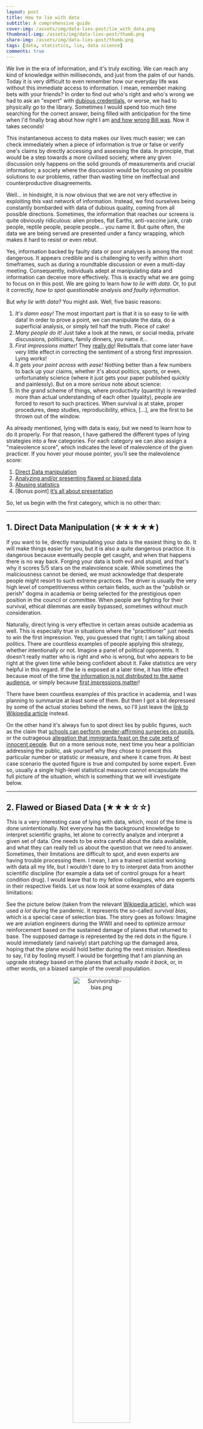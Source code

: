 ```yaml
---
layout: post
title: How to lie with data 
subtitle: A comprehensive guide
cover-img: /assets/img/data-lies-post/lie_with_data.png
thumbnail-img: /assets/img/data-lies-post/thumb.png
share-img: /assets/img/data-lies-post/thumb.png
tags: [data, statistics, lie, data science]
comments: true
---
```


We live in the era of information, and it's truly exciting. We can reach any kind of knowledge within milliseconds, and just from the palm of our hands. Today it is very difficult to even remember how our everyday life was without this immediate access to information. I mean, remember making bets with your friends? In order to find out who's right and who's wrong we had to ask an "expert" with [dubious credentials](## "Probably that weird uncle that happened to be in the same room"), or worse, we had to physically go to the library. Sometimes I would spend too much time searching for the correct answer, being filled with anticipation for the time when I'd finally brag about how right I am [and how wrong Bill was](## "Screw you Bill, your intuition was always wrong, you jerk!"). Now it takes seconds!

This instantaneous access to data makes our lives much easier; we can check immediately when a piece of information is true or false or verify one's claims by directly accessing and assessing the data. In principle, that would be a step towards a more civilised society, where any given discussion only happens on the solid grounds of measurements and crucial information; a society where the discussion would be focusing on possible solutions to our problems, rather than wasting time on ineffectual and counterproductive disagreements.

Well... in hindsight, it is now obvious that we are not very effective in exploiting this vast network of information. Instead, we find ourselves being constantly bombarded with data of dubious quality, coming from all possible directions. Sometimes, the information that reaches our screens is quite obviously ridiculous: alien probes, flat Earths, anti-vaccine junk, crab people, reptile people, people people... you name it. But quite often, the data we are being served are presented under a fancy wrapping, which makes it hard to resist or even rebut.

Yes, information backed by faulty data or poor analyses is among the most dangerous. It appears credible and is challenging to verify within short timeframes, such as during a roundtable discussion or even a multi-day meeting. Consequently, individuals adept at manipulating data and information can deceive more effectively. This is exactly what we are going to focus on in this post. We are going to learn _how to lie with data_. Or, to put it correctly, _how to spot questionable analysis and faulty information_.

But _why lie with data?_ You might ask. Well, five basic reasons:

1. *It's damn easy!* The most important part is that it is so easy to lie with data! In order to prove a point, we can manipulate the data, do a superficial analysis, or simply tell half the truth. Piece of cake! 
2. *Many people do it!* Just take a look at the news, or social media, private discussions, politicians, family dinners, you name it...
3. *First impressions matter!* They [really do](https://news.illinois.edu/view/6367/557440)! Rebuttals that come later have very little effect in correcting the sentiment of a strong first impression. Lying works!
4. *It gets your point across with ease!* Nothing better than a few numbers to back up your claims, whether it's about politics, sports, or even, unfortunately science (where it just gets your paper published quickly and painlessly). But on a more _serious_ note about science:
5. In the grand scheme of things, where productivity (quantity) is rewarded more than actual understanding of each other (quality), people are forced to resort to such practices. When survival is at stake, proper procedures, deep studies, reproducibility, ethics, [...], are the first to be thrown out of the window. 

As already mentioned, lying with data is easy, but we need to learn how to do it properly. For that reason, I have gathered the different types of lying strategies into a few categories. For each category we can also assign a "malevolence score", which indicates the level of malevolence of the given practicer. If you hover your mouse pointer, you'll see the malevolence score:

1. [Direct Data manipulation](## "★★★★★")
2. [Analyzing and/or presenting flawed or biased data](## "★★★☆☆")
3. [Abusing statistics](## "★★★★☆")
4. [Bonus point] [It’s all about presentation](## "★★★★★★★★★★★★★★★★★★★")

So, let us begin with the first category, which is no other than:

--- 

## 1. Direct Data Manipulation (★★★★★)

If you want to lie, directly manipulating your data is the easiest thing to do. It will make things easier for you, but it is also a quite dangerous practice. It is dangerous because eventually people get caught, and when that happens there is no way back. Forging your data is both evil and stupid, and that's why it scores 5/5 stars on the malevolence scale. While sometimes the maliciousness cannot be denied, we must acknowledge that desperate people might resort to such extreme practices. The driver is usually the very high level of competitiveness within certain fields, such as the "publish or perish" dogma in academia or being selected for the prestigious open position in the council or committee. When people are fighting for their survival, ethical dilemmas are easily bypassed, sometimes without much consideration. 

Naturally, direct lying is very effective in certain areas outside academia as well. This is especially true in situations where the "practitioner" just needs to win the first impression. Yep, you guessed that right; I am talking about politics. There are countless examples of people applying this strategy, whether intentionally or not. Imagine a panel of political opponents. It doesn't really matter who is right and who is wrong, but who appears to be right at the given time while being confident about it. Fake statistics are very helpful in this regard. If the lie is exposed at a later time, it has little effect because most of the time [the information is not distributed to the same audience](https://en.wikipedia.org/wiki/Fact-checking), or simply because [first impressions matter](https://arxiv.org/pdf/1503.07921)! 

There have been countless examples of this practice in academia, and I was planning to summarize at least some of them. But then I got a bit depressed by some of the actual stories behind the news, so I'll just leave the [link to Wikipedia article](https://en.wikipedia.org/wiki/List_of_scientific_misconduct_incidents) instead. 

On the other hand it's always fun to spot direct lies by public figures, such as the claim that [schools can perform gender-affirming surgeries on pupils](https://edition.cnn.com/2024/09/04/politics/donald-trump-fact-check-children-gender-affirming-surgery/index.html), or the outrageous [allegation that immigrants feast on the cute pets of innocent people](https://www.youtube.com/watch?v=5llMaZ80ErY). But on a more serious note, next time you hear a politician addressing the public, ask yourself why they chose to present this particular number or statistic or measure, and where it came from. At best case scenario the quoted figure is true and computed by some expert. Even so, usually a single high-level statistical measure cannot encapsulate the full picture of the situation, which is something that we will investigate below. 

--- 

## 2. Flawed or Biased Data (★★★☆☆)

This is a very interesting case of lying with data, which, most of the time is done unintentionally. Not everyone has the background knowledge to interpret scientific graphs, let alone to correctly analyze and interpret a given set of data. One needs to be extra careful about the data available, and what they can really tell us about the question that we need to answer. Sometimes, their limitations are difficult to spot, and even experts are having trouble processing them. I mean, I am a trained scientist working with data all my life, but I wouldn't dare to try to interpret data from another scientific discipline (for example a data set of control groups for a heart condition drug). I would leave that to my fellow colleagues, who are experts in their respective fields. Let us now look at some examples of data limitations:

See the picture below (taken from the relevant [Wikipedia article](https://en.wikipedia.org/wiki/Survivorship_bias)), which was used *a lot* during the pandemic. It represents the so-called _survival bias_, which is a special case of selection bias. The story goes as follows: Imagine we are aviation engineers during the WWII and need to optimize armour reinforcement based on the sustained damage of planes that returned to base. The supposed damage is represented by the red dots in the figure. I would immediately (and naively) start patching up the damaged area, hoping that the plane would hold better during the next mission. Needless to say, I'd by fooling myself. I would be forgetting that I am  planning an upgrade strategy based on the planes that actually _made it back_, or, in other words, on a biased sample of the overall population. 

<p align="center">
<img src="/assets/img/data-lies-post/Survivorship-bias.png" alt="Survivorship-bias.png" width="55%" height="55%">
</p>
<p align=center> <i> We need more armor Jim! (figure taken from the wikipedia page) </i> </p>

A practice like this would inevitably lead to ineffective solutions (extra armour on those areas would pose minimal benefits, if any at all), and essentially no change in the survival rate of the planes. I should instead reinforce parts of the plane that were not damaged, because those should be the most critical for the keeping the plane in the sky (cockpit, engines, the middle of the wings, etc). 

Another example of a biased data-set is when asking questions to non-representative parts of the population. For example, we shouldn't be asking about alcohol consumption during the local Beer Fest, or about people's favorite pie during an apple-pie contest. As you can imagine, designing a good field study is tricky and requires a lot of effort. That's why it's better to leave this part to the experts.

<p align="center">
<img src="/assets/img/data-lies-post/burgerfest.png" alt="burgerfest.png" width="50%" height="50%" style="margin-right: 10px;">
</p>
<p align=center> <i> So, are you vegan, or vegetarian? </i> </p>

On the other hand, a too small data-set is also problematic. See the graphs below, they show the two possible outcomes of a fair coin-toss experiment. If we stop the experiment too early, we will most probably get the wrong answer (left). If we continue gathering data, then we will probably arrive to a better result (right).

<p align="center">
<img src="/assets/img/data-lies-post/coin_small-data.png" alt="coin_small-data.png" width="45%" height="45%">
<img src="/assets/img/data-lies-post/coin_full.png" alt="coin_full.png" width="45%" height="45%">
</p>
<p align=center> <i> We need more coins Jim! </i> </p>

Considering the above, we can say that an easy way to lie is to just _carefully gather our data sample_ (wink), and then produce a summary statistic that suits best our narrative. Or, from the opposite point of view and on a more serious note: Before accepting a given result out of a study, we need make sure that that data used are not problematic. This is usually very challenging to do, because we may lack the expertise, the tools, or even access to the data. Thus, we need to rely experts and their supporting institutions. There are countless examples of academics, researchers, journalists, and their hosting laboratories, associations, universities, etc, that do excellent work with data gathering. Sure, sometimes mistakes have been made, but I'd like to think that it's all part of the learning process. 

--- 

## 3. Abusing statistics (★★★★☆)

Ah, one of my favourites... That is because it can be intentional or not, but it's always more glaring when it's the former! For the first case, it is somehow forgivable, because not everyone is really trained to interpret statistical measures of a given quantity. This is fine; we people make mistakes [_all_ the time](## "Yes, it is a constant struggle")... But it is just our responsibility to educate ourselves and others and be better! 

### 3.1 Correlation is not causation

Sometimes we need some proof that A causes B, in order to take some action related to A, or just make a compelling argument during a discussion. Then, we usually resort to presenting some kind of correlation between A and B. Take for example the figure below:

<p align="center">
<img src="/assets/img/data-lies-post/funny_correlations.png" alt="funny_correlations.png" width="100%" height="100%">
</p>
<p align=center> <i> Is Nick Cage to blame here? </i> </p>

This is an example of spurious correlation, and I could not possibly imagine a causal model to connect the two measurements. 

<p align="center">
<img src="/assets/img/data-lies-post/cage.jpg" alt="cage.jpg" width="40%" height="40%">
</p>
<p align=center> <i> Although, to be fair, it's Nick Cage we are talking about...  </i> </p>

In general, statistical models are difficult to write down, and sometimes challenging to interpret. There is a whole scientific discipline that tries to infer causality from statistical measures, and it is one of the best approaches we have in order to help us find meaningful connections between As and Bs. Unfortunately, some people choose to bypass all the caveats and just use the high-level information that suits their narrative. 

> You can amuse yourselves with more weird correlated data-sets [here](https://www.tylervigen.com/spurious-correlations).

### 3.2 Summary statistics

Quite often, in order to get our point across we use high-order summary statistics. We say, for example "the mean household holds X% of that", or "a typical local man always goes for the A option", or "more people prefer Y rather than Z", or in worst case scenario "Those people from X country / region / ethnic background are responsible for our problems". These statements should be fine in principle (apart from the racist one), but the danger is that the big picture can be blurred under single-number measures. Take for example the quantity of the mean household income, which was estimated at around 80 k$ for 2014 in the US. Just by this number alone, one may arrive to the conclusion that the "typical American household earns 80 k$ per year", which might not be completely true. To get the full picture we should study the picture below, which shows the actual distribution of income across the population. We notice that a very large number of households earn much less than 80 k$, which means that the "typical American family" is unfortunately a bit poorer than initially estimated. So, what is happening here?
<p align="center">
<img src="https://www.census.gov/library/visualizations/2015/demo/distribution-of-household-income--2014/_jcr_content/root/responsivegrid/embeddableimage65.coreimg.png/1459361296671/hh-inc-dist.png" alt="Distribution of household income (2014)" width="80%" height="80%">
</p>
The mean can be biased due to highly skewed data, and this is the root of our misunderstanding. The high- and very-high-income families, even if fewer in actual numbers, have disproportionately larger earnings than low-income households, and are thus biasing the measure towards higher income values. The median, which is more robust against data outliers, is preferred in these situations. See figure below for a comparison between mean and median estimates. 
<p align="center">
<img src="https://upload.wikimedia.org/wikipedia/commons/thumb/5/5c/2022_Average_and_median_family_income%2C_by_age_-_US.svg/1600px-2022_Average_and_median_family_income%2C_by_age_-_US.svg.png" alt="Mean vs Median [from Wikipedia]" width="70%" height="70%">
</p>

In summary, we should always be careful with high-order statistics. When in doubt, we need to go back and look at the (distribution of the) data! Next time you hear someone claim that "I think that the average X person is much better in math than the average Y person", try to think about the possibility that this claim might have been based on a biased sample. 

> As a side note: Statistics is a scientific discipline that helps us make sense of systems where its components interact with each other in complex ways. In the above example, even if the statement of "X people are better at math than Y people" is true, we would want to know _why_ X are so good at math. We now know that there are several factors that might contribute, such as family income, place or residence, or the overall system of public education.

### 3.3 Hacking 

When cheating, we can be imaginative. Highly technical details are hard to spot, and are many times hidden under layers of technical procedures. "Tweaking" some minor detail here, or "fixing an effect" there, can have considerable impact on the final result, which is no other than the single metric we report on scientific papers. Experts are usually able to spot those things, but sometimes replication of the whole analysis procedure is needed! However, the problem is that replication does not bring $ or fame, and therefore is quite often ignored, or completely omitted altogether. One might argue that this system is far from perfect, but so far it's the best we have. Eventually, malpractices in science are discovered, and people face the consequences (see section on _direct data manipulation_ above). 

### 3.3.1 How fitting?

Sometimes, it's quite straightforward to get easy answers out of the data. Patterns might be easy to spot, and therefore the connection between measurements is evident. But quite often this is not the case. Our measurements might be noisy or problematic, our models might be useless, or our analysis methods too naive. This may happen in science as well, where we are pressured to provide a single final answer for a given study or big question. Then, we might rush our analysis and present something like this:

<p align="center">
<img src="/assets/img/data-lies-post/bad-fit_1.jpeg" alt= "No comment..." width="50%" height="50%">
</p>

Fitting a straight line through a cloud of points is easy, but also [pointless](## "Pun intended!"). Any numerical result out of this model would contribute very little to our understanding of the data. On the other hand, using a model with a million parameters is also not appropriate, because it would create [overfitting](https://en.wikipedia.org/wiki/Overfitting) issues (the opposite being [underfitting](https://www.geeksforgeeks.org/underfitting-and-overfitting-in-machine-learning/)). 

> We constantly encounter these kind of problems in Gravitational Wave Astronomy! Our Gravitational Wave detectors (see [here](https://www.ligo.caltech.edu/news/ligo20240405) for our current ground-based ones, of [here](https://www.esa.int/Science_Exploration/Space_Science/LISA) for our future space observatory) detect different types of waveforms, and we need to carefully model them in order to extract them safely from the data. More of this in a future post!


### 3.3.2 p-hacking, a special category of hacking

In statistics, we need to use metrics in order to decide between two competing hypotheses (yeah, science!). In classical statistics, we have been using what is called the p-values. We begin by inventing two categories: The *H0* is the so-called _null hypothesis_, which usually refers to the negative relationship of the particular effect, i.e. "There is no signal present" or "There is no difference between the two populations". *H1* is the opposite. So, "the p-value is the probability of obtaining test results at least as extreme as the result actually observed, under the assumption that the null hypothesis is correct".

<p align="center">
<img src="/assets/img/data-lies-post/confused.jpg" alt="confused.png" width="60%" height="60%">
</p>
<p align=center> <i> Yeah, this was not very helpful, I know... </i> </p>

In a nutshell, p-value calculations assume that the null hypothesis is true and use that assumption to determine the likelihood of obtaining your observed sample data. p-values answer the question, "Are your sample data unusual if the null hypothesis is true?". At best, p-values indicate the degree of compatibility between a dataset and a particular hypothetical explanation (such as a null hypothesis), which is usually not the question we would like to answer. At the same time, we have adopted a particular threshold (the infamous 0.05) which is somewhat arbitrary. Finally, the p-value does not indicate the size or importance of the observed effect. A small p-value can be observed for an effect that is not meaningful or important. In fact, the larger the sample size, the smaller the minimum effect needed to produce a statistically significant p-value. 

All the above may sound as me bashing on p-values, but the truth is that they are super useful and helpful towards understanding our given problems. The point is that the _interpretation of statistical quantities is most of the time quite challenging_. A single reference to a high-order statistic such as the p-value does not convey the full picture. 

The final takeaway message is that hacking can be hidden inside the technical details of the given study. This is sometimes very hard to spot even by experts, and that's why replication is a very basic ingredient of science!

--- 

## Summary

Nowadays, data is a kind of modern currency. They are extremely valuable because by studying them we can tune our decision-making process. But they can also be used to mislead, or directly support flawed claims and malicious causes. Therefore, it is more necessary than ever to educate ourselves with the basics of statistical sciences in order to be able to assess the quality of the information out there. Unfortunately, statistics is not very easy, but that's life. In my humble opinion, I think that the experts need to be alert and react to blatant _lies that use faulty data or methods_. And this is crucial when those are used for decisions that impact the everyday life of all of us. 


## 4. [Bonus] It’s all about presentation! (★★★★★★★★★★★★★★★★★★★)

I left the best category by far as a bonus point at the end. When data cannot be forged or manipulated, people resort to simply presenting them in a way that is convenient for their narrative. This includes tricks like zoomed-in axes, using two axes to overlay data that shouldn't be shown together, "enhanced" bar and pie charts, or directly forged data-points on plots.  

Then the question arises: Why do such an obvious manipulation? Eventually people or companies that use such cheap tricks are caught and often publicly called out... Well, again, for the n-th time, because *first impressions matter*, and consequences are often too mild to outweigh the benefits! 

So, let's play a game: In this section I have collected a few screenshots from the news or social media. You can try yourselves to spot the visual trick used in each of those figures (some hints are given). Enjoy! 

<p align="center">
<img src="/assets/img/data-lies-post/1.png" alt= "Plot enhancement" width="50%" height="50%">
</p>
<details> <summary>Hint</summary> Plot enhancement, because why not? </details>

<p align="center">
<img src="/assets/img/data-lies-post/2.jpeg" alt= "Double axes, plotting absolute numbers of different populations. Need normalization." width="50%" height="50%">
</p>
<details> <summary>Hint</summary> Double axes, plotting absolute numbers of different populations. Needs normalization before plotting. </details>

<p align="center">
<img src="/assets/img/data-lies-post/3.png" alt= "Double axes, as above. After normalization the trends appear to be similar." width="50%" height="50%">
</p>
<details> <summary>Hint</summary> Double axes, as above. After normalization the trends appear to be similar. </details>

<p align="center">
<img src="/assets/img/data-lies-post/4.jpg" alt= "Time axis flip, in order to show decline of the development index." width="50%" height="50%">
</p>
<details> <summary>Hint</summary> Check the x-axis. Gives the impression of decline of the development index in time. </details>

<p align="center">
<img src="/assets/img/data-lies-post/5.jpg" alt= "Visual enhancement of bars here..." width="50%" height="50%">
</p>
<details> <summary>Hint</summary> Visual enhancement of bars here... Taken from Greek news channel. </details>

<p align="center">
<img src="/assets/img/data-lies-post/6.jpg" alt= "No comment..." width="50%" height="50%">
</p>
<details> <summary>Hint</summary> No comment... Taken from Greek news channel. </details>

<p align="center">
<img src="/assets/img/data-lies-post/7.jpeg" alt= "Bar enhancement, zoom-in to show bars of different height." width="50%" height="50%">
</p>
<details> <summary>Hint</summary> Bar enhancement, zoom-in to give the impression of larger difference between bar heights. </details>

<p align="center">
<img src="/assets/img/data-lies-post/9.jpeg" alt= "Look at the y-axis" width="50%" height="50%">
</p>
<details> <summary>Hint</summary> Bar enhancement again, can you spot it? Look at the y-axis! </details>

<figure class="half" style="display:flex">
    <img style="width:400px" src="/assets/img/data-lies-post/8-1.jpg" style="margin-right: 10px;">
    <img style="width:600px" src="/assets/img/data-lies-post/8-2.jpeg">
</figure>
What is reported is shown on the left, a plot of the actual data is shown on the right.

<details> <summary>Hint</summary> Can you spot the difference? </details>

<p align="center">
<img src="/assets/img/data-lies-post/doge.png" alt= "Hmmm ... Taken from doge.gov.workforce." width="50%" height="50%">
</p>
<details> <summary>Hint</summary> Don't even know anymore... Taken from <a href="https://www.doge.gov/workforce">doge.gov.workforce</a>. </details>

